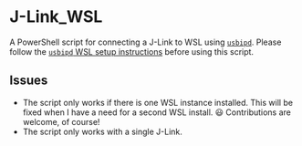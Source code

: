# J-Link_WSL
 A PowerShell script for connecting a J-Link to WSL using [`usbipd`](https://github.com/dorssel/usbipd-win). Please follow the [`usbipd` WSL setup instructions](https://github.com/dorssel/usbipd-win/wiki/WSL-support) before using this script.

## Issues
* The script only works if there is one WSL instance installed. This will be fixed when I have a need for a second WSL install. :smiley: Contributions are welcome, of course!
* The script only works with a single J-Link. 
